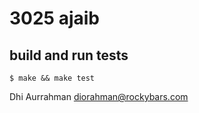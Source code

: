 # 3025 ajaib

## build and run tests

```
$ make && make test
```

Dhi Aurrahman <diorahman@rockybars.com>
